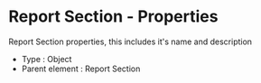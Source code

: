 # Report Section - Properties

Report Section properties, this includes it's name and description

- Type : Object
- Parent element : Report Section
